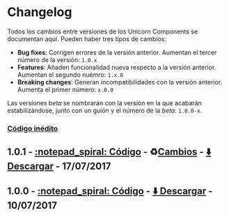 Changelog
=========

Todos los cambios entre versiones de los Unicorn Components se documentan aquí. Pueden haber tres tipos de cambios:

- **Bug fixes**: Corrigen errores de la versión anterior. Aumentan el tercer número de la versión: `1.0.x`
- **Features**: Añaden funcionalidad nueva respecto a la versión anterior. Aumentan el segundo nuémro: `1.x.0`
- **Breaking changes**: Generan incompatibilidades con la versión anterior. Aumenta el primer número: `x.0.0`

Las versiones *beta* se nombrarán con la versión en la que acabarán estabilizándose, junto con un guión y el número de la *beta*: `1.0.0-x`.

### [Código inédito][unreleased]

## 1.0.1 - [:notepad_spiral: Código][1.0.1-src] - :recycle:[Cambios][1.0.1-diff] - [:arrow_down: Descargar][1.0.1-zip] - 17/07/2017

## 1.0.0 - [:notepad_spiral: Código][1.0.0-src] - [:arrow_down: Descargar][1.0.0-zip] - 10/07/2017

[unreleased]: https://bitbucket.org/nitsnetsstudios-ondemand/unicorn_components_library/branches/compare/HEAD..v0.9.1
[1.0.1-zip]: https://bitbucket.org/nitsnetsstudios-ondemand/unicorn_components_library/get/v1.0.1.zip
[1.0.1-diff]: https://bitbucket.org/nitsnetsstudios-ondemand/unicorn_components_library/branches/compare/v1.0.1..v1.0.0#diff
[1.0.1-src]: https://bitbucket.org/nitsnetsstudios-ondemand/unicorn_components_library/src/0f74cfab1817a4568bb37aeb52097bc817699192?at=v1.0.1
[1.0.0-zip]: https://bitbucket.org/nitsnetsstudios-ondemand/unicorn_components_library/get/v1.0.0.zip
[1.0.0-src]: https://bitbucket.org/nitsnetsstudios-ondemand/unicorn_components_library/src/0f74cfab1817a4568bb37aeb52097bc817699192/?at=v1.0.0
